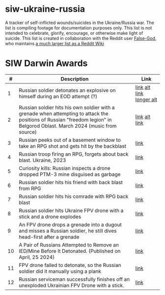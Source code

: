 # siw-ukraine-russia

A tracker of self-inflicted wounds/suicides in the Ukraine/Russia war. The list is compiling footage for documentation purposes only. This list is not intended to celebrate, glorify, encourage, or otherwise make light of suicide. This list is created in collaboration with the Reddit user [False-God](https://www.reddit.com/user/False-God/), who maintains [a much larger list as a Reddit Wiki](https://www.reddit.com/r/DroneCombat/wiki/list/?share_id=vl8cUhiLVs9cvBr--bfQL)

# SIW Darwin Awards

| #  | Description | Link |
|----|-------------|------|
| 1 | Russian soldier detonates an explosive on himself during an EOD attempt (?) | [link](https://www.reddit.com/r/CombatFootage/comments/1bqjm8w/russian_soldier_detonates_an_explosive_on_himself/) [alt link](https://www.reddit.com/r/UkraineWarVideoReport/s/wzOsORT1us) [longer alt](https://www.reddit.com/r/DroneCombat/s/w5IgBqDNbL)|
| 2 | Russian soldier hits his own soldier with a grenade when attempting to attack the positions of Russian "freedom legion" in Belgorod Oblast. March 2024 (music from source) | [link](https://www.reddit.com/r/CombatFootage/comments/1bjge1j/russian_soldier_hits_his_own_soldier_with_a/?share_id=uOdzq6Tyr2skTDaM2rEyA&utm_name=ioscss) [alt link](https://www.reddit.com/r/CombatFootage/s/ADgHsDblLM) |  
| 3 |  Russian peeks out of a basement window to take an RPG shot and gets hit by the backblast  | [link](https://youtu.be/Lh4J8BAgOqg?si=7sO5EQH0irt90cVY) | 
| 4 | Russian troop firing an RPG, forgets about back blast. Ukraine, 2023 | [link](https://www.reddit.com/r/CombatFootage/comments/15kqp0n/russian_troop_firing_an_rpg_forgets_about_back/?share_id=KxxHEFuxvLl-mC_88DLXs&utm_name=ioscss) | 
| 5 | Curiosity kills: Russian inspects a drone dropped PTM-3 mine disguised as garbage | [link](https://www.reddit.com/r/UkraineWarVideoReport/s/9LWFiznRTa) | 
| 6 | Russian soldier hits his friend with back blast from RPG | [link](https://www.reddit.com/r/UkraineWarVideoReport/s/IwfStXHbu8) | 
| 7 | Russian soldier hits his comrade with RPG back blast | [link](https://www.reddit.com/r/UkraineWarVideoReport/s/S4EVQKlZX3) | 
| 8 | Russian soldier hits Ukraine FPV drone with a stick and a drone explodes | [link](https://www.reddit.com/r/CombatFootage/s/NNyMUg1Ffa) | 
| 9 | An FPV drone drops a grenade into a dugout and misses a Russian soldier, he still dives head-first after a grenade | [link](https://twitter.com/technicznybdg/status/1779209069632340217) |
| 10 | A Pair of Russians Attempted to Remove an IED/Mine Before It Detonated. (Published on April, 25 2024) | [link](https://www.reddit.com/r/UkraineWarVideoReport/comments/1ccuuu9/a_pair_of_russians_attempted_to_remove_an_iedmine) | 
| 11 | FPV drone failed to detonate, so the Russian soldier did it manually using a plank | [link](https://www.reddit.com/r/UkraineWarVideoReport/comments/1d4s1gr/fpv_drone_failed_to_detonate_so_the_russian/?share_id=2ceIFPuZkTtnWfo_d8yeI&utm_name=ioscss) |
| 12 | Russian serviceman successfully finishes off an unexploded Ukrainian FPV Drone with a stick. | [link](https://x.com/bayraktar_1love/status/1797335061433327878) |
